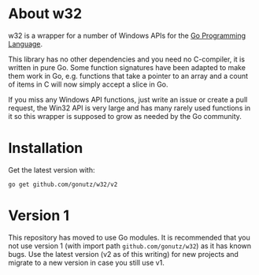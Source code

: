 About w32
==========

w32 is a wrapper for a number of Windows APIs for the [Go Programming Language](https://golang.org/).

This library has no other dependencies and you need no C-compiler, it is written in pure Go. Some function signatures have been adapted to make them work in Go, e.g. functions that take a pointer to an array and a count of items in C will now simply accept a slice in Go.

If you miss any Windows API functions, just write an issue or create a pull request, the Win32 API is very large and has many rarely used functions in it so this wrapper is supposed to grow as needed by the Go community.

Installation
============

Get the latest version with:

	go get github.com/gonutz/w32/v2

Version 1
=========

This repository has moved to use Go modules. It is recommended that you not use version 1 (with import path `github.com/gonutz/w32`) as it has known bugs. Use the latest version (v2 as of this writing) for new projects and migrate to a new version in case you still use v1.
